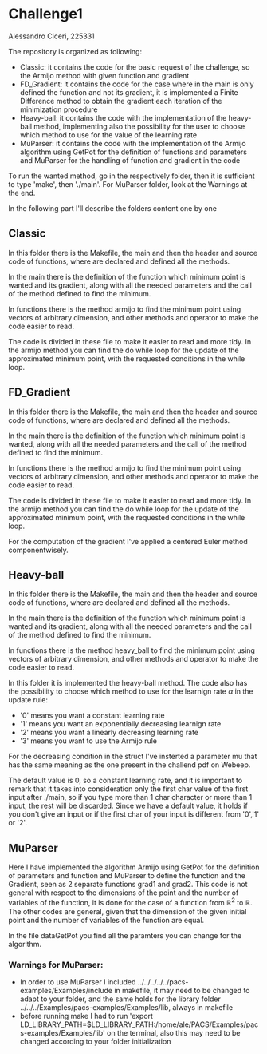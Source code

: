 # Challenge1
Alessandro Ciceri, 225331

The repository is organized as following:
  - Classic: it contains the code for the basic request of the challenge, so the Armijo method with given function and gradient
  - FD_Gradient: it contains the code for the case where in the main is only defined the function and not its gradient, it is implemented a Finite Difference method to obtain the gradient each iteration of the minimization procedure
  - Heavy-ball: it contains the code with the implementation of the heavy-ball method, implementing also the possibility for the user to choose which method to use for the value of the learning rate
  - MuParser: it contains the code with the implementation of the Armijo algorithm using GetPot for the definition of functions and parameters and MuParser for the handling of function and gradient in the code

To run the wanted method, go in the respectively folder, then it is sufficient to type 'make', then './main'. For MuParser folder, look at the Warnings at the end.

In the following part I'll describe the folders content one by one 
## Classic
  In this folder there is the Makefile, the main and then the header and source code of functions, where are declared and defined all the methods. 
  
  In the main there is the definition of the function which minimum point is wanted and its gradient, along with all the needed parameters and the call of the method defined to find the minimum.
  
  In functions there is the method armijo to find the minimum point using vectors of arbitrary dimension, and other methods and operator to make the code easier to read. 
  
  The code is divided in these file to make it easier to read and more tidy. In the armijo method you can find the do while loop for the update of the approximated minimum point, with the requested conditions in the while loop. 

## FD_Gradient
  In this folder there is the Makefile, the main and then the header and source code of functions, where are declared and defined all the methods. 
  
  In the main there is the definition of the function which minimum point is wanted, along with all the needed parameters and the call of the method defined to find the minimum. 
  
  In functions there is the method armijo to find the minimum point using vectors of arbitrary dimension, and other methods and operator to make the code easier to read. 
  
  The code is divided in these file to make it easier to read and more tidy. In the armijo method you can find the do while loop for the update of the approximated minimum point, with the requested conditions in the while loop. 
  
  For the computation of the gradient I've applied a centered Euler method componentwisely. 

## Heavy-ball
  In this folder there is the Makefile, the main and then the header and source code of functions, where are declared and defined all the methods. 
  
  In the main there is the definition of the function which minimum point is wanted and its gradient, along with all the needed parameters and the call of the method defined to find the minimum. 
  
  In functions there is the method heavy_ball to find the minimum point using vectors of arbitrary dimension, and other methods and operator to make the code easier to read. 
  
  In this folder it is implemented the heavy-ball method. The code also has the possibility to choose which method to use for the learnign rate $\alpha$ in the update rule: 
  - '0' means you want a constant learning rate
  - '1' means you want an exponentially decreasing learnign rate
  - '2' means you want a linearly decreasing learning rate
  - '3' means you want to use the Armijo rule
    
  For the decreasing condition in the struct I've insterted a parameter mu that has the same meaning as the one present in the challend pdf on Webeep. 
  
  The default value is 0, so a constant learning rate, and it is important to remark that it takes into consideration only the first char value of the first input after ./main, so if you type more than 1 char character or more than 1 input, the rest will be discarded. Since we have a default value, it holds if you don't give an input or if the first char of your input is different from '0','1' or '2'.


## MuParser
  Here I have implemented the algorithm Armijo using GetPot for the definition of parameters and function and MuParser to define the function and the Gradient, seen as 2 separate functions grad1 and grad2. This code is not general with respect to the dimensions of the point and the number of variables of the function, it is done for the case of a function from $\mathbb{R}^2$ to $\mathbb{R}$. The other codes are general, given that the dimension of the given initial point and the number of variables of the function are equal.

  In the file dataGetPot you find all the paramters you can change for the algorithm.

### Warnings for MuParser: 
  - In order to use MuParser I included ../../../../../pacs-examples/Examples/include in makefile, it may need to be changed to adapt to your folder, and the same holds for the library folder ../../../Examples/pacs-examples/Examples/lib, always in makefile
  - before running make I had to run 'export LD_LIBRARY_PATH=$LD_LIBRARY_PATH:/home/ale/PACS/Examples/pacs-examples/Examples/lib' on the terminal, also this may need to be changed according to your folder initialization




  
